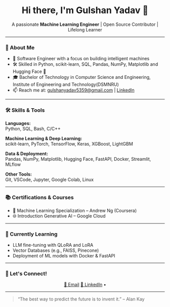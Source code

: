 <h1 align="center">Hi there, I'm Gulshan Yadav 👋</h1>

<p align="center">
  A passionate <b>Machine Learning Engineer</b> | Open Source Contributor | Lifelong Learner
</p>

---

### 🧠 About Me

- 💼 Software Engineer with a focus on building intelligent machines 
- 🛠️ Skilled in Python, scikit-learn, SQL, Pandas, NumPy, Matplotlib and Hugging Face 🤗
- 🎓 Bachelor of Technology in Computer Science and Engineering, Institute of Engineering and Technology(DSMNRU)
- 📫 Reach me at: gulshanyadav5359@gmail.com | [LinkedIn](www.linkedin.com/in/gulshan-yadav-969820290)

---


### 🛠️ Skills & Tools

**Languages:**  
Python, SQL, Bash, C/C++

**Machine Learning & Deep Learning:**  
scikit-learn, PyTorch, TensorFlow, Keras, XGBoost, LightGBM

**Data & Deployment:**  
Pandas, NumPy, Matplotlib, Hugging Face, FastAPI, Docker, Streamlit, MLflow

**Other Tools:**  
Git, VSCode, Jupyter, Google Colab, Linux

---


### 📚 Certifications & Courses

- 🤖 Machine Learning Specialization – Andrew Ng (Coursera)
- 🌐 Introduction Generative AI  – Google Cloud


---

### 🌱 Currently Learning

- LLM fine-tuning with QLoRA and LoRA
- Vector Databases (e.g., FAISS, Pinecone)
- Deployment of ML models with Docker & FastAPI

---

### 🤝 Let's Connect!

<p align="center">
  <a href="gulshanyadav5359@gmail.com">📧 Email</a> 
  <a href="www.linkedin.com/in/gulshan-yadav-969820290">🔗 LinkedIn</a> •
 
</p>

---

> “The best way to predict the future is to invent it.” – Alan Kay

